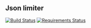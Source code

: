 ## Json limiter
[![Build Status](https://travis-ci.org/AngrySoilder/json-justify.svg?branch=master)](https://travis-ci.org/AngrySoilder/json-justify) [![Requirements Status](https://requires.io/github/AngrySoilder/json-justify/requirements.svg?branch=master)](https://requires.io/github/AngrySoilder/json-justify/requirements/?branch=master)